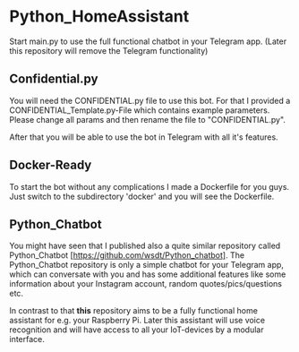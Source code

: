 # Python_HomeAssistant

Start main.py to use the full functional chatbot in your Telegram app. (Later this repository will remove the Telegram functionality)

## Confidential.py
You will need the CONFIDENTIAL.py file to use this bot. For that I provided a CONFIDENTIAL_Template.py-File
which contains example parameters. Please change all params and then rename the file to "CONFIDENTIAL.py". 

After that you will be able to use the bot in Telegram with all it's features. 

## Docker-Ready
To start the bot without any complications I made a Dockerfile for you guys. Just switch to the subdirectory 'docker' and you will see the Dockerfile. 

## Python_Chatbot
You might have seen that I published also a quite similar repository called Python_Chatbot [https://github.com/wsdt/Python_chatbot]. The Python_Chatbot repository is only a simple chatbot for your Telegram app, which can conversate with you and has some additional features like some information about your Instagram account, random quotes/pics/questions etc. 

In contrast to that **this** repository aims to be a fully functional home assistant for e.g. your Raspberry Pi. Later this assistant will use voice recognition and will have access to all your IoT-devices by a modular interface. 
